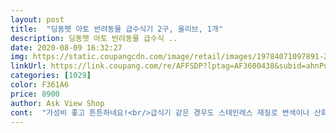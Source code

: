 ```yaml
---
layout: post 
title:  "딩동펫 아토 반려동물 급수식기 2구, 올리브, 1개" 
description: 딩동펫 아토 반려동물 급수식 ..
date: 2020-08-09 16:32:27 
img: https://static.coupangcdn.com/image/retail/images/19784071097891-2b551d33-0ef4-4570-b6f3-cde9acc6215e.jpg 
linkUrl: https://link.coupang.com/re/AFFSDP?lptag=AF3600438&subid=ahnPublicAsk&pageKey=1396255428&itemId=2431660350&vendorItemId=70425602812&traceid=V0-113-118cf9338a9fe13b 
categories: [1029] 
color: F361A6 
price: 8900 
author: Ask View Shop 
cont:  "가성비 좋고 튼튼하네요!<br/>급식기 같은 경우도 스테인레스 재질로 변색이나 산화없이<br/>꽂을수 있는 스틱 부분이 추가된다면 너무 좋을것같아요<br/>두달 아깽인데 잘먹네요!<br/>물통 크기도 너무 크거나 작지 않아서 사용하는데 좋구요.<br/><br/>반려견 필수상품 급수식기 좋네요!!<br/>상품은 맘에 드는데  강아지가 기존 물 그릇의  물을 앞발로 파서 이걸 주문한건데.<br/>.<br/>  물 급수 조절되는 하얀 급수판도 발로 치워 버리고 또 물을 앞발로 파다다다닥 파버려서 ㅠㅠ<br/>오랫동안 사용할 수 있어서 좋습니다.<br/><br/>오프라인에서도 같은 제품을 보았는데 여기서 구매하니 훨씬 저렴하네요!!<br/>우선 급수기는 일정량의 물이 지속적으로 유지되는 자동식 급수 제품이라 써보니 편하네요!<br/>잘 샀어요!<br/>집 바로 옆에 두니 강아지가 가장 행복해하는 시간을 보내는 곳이 되었어요!!<br/>첨엔 물을 안 먹어서 걱정했는데, 먼지 커버? 이걸 빼주니까 잘 마셔요.<br/><br/>하얀색 플라스틱 부분은 먼지쌓임 방지용이라 더 안심입니다.<br/><br/>흰색 플라스틱이 고정될수도 있고 세척 할땐 분리할수게<br/>" 
---
```

